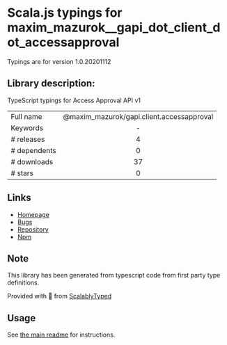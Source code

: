 
# Scala.js typings for maxim_mazurok__gapi_dot_client_dot_accessapproval

Typings are for version 1.0.20201112

## Library description:
TypeScript typings for Access Approval API v1

|                    |                 |
| ------------------ | :-------------: |
| Full name          | @maxim_mazurok/gapi.client.accessapproval |
| Keywords           | - |
| # releases         | 4 |
| # dependents       | 0 |
| # downloads        | 37 |
| # stars            | 0 |

## Links
- [Homepage](https://github.com/Maxim-Mazurok/google-api-typings-generator#readme)
- [Bugs](https://github.com/Maxim-Mazurok/google-api-typings-generator/issues)
- [Repository](https://github.com/Maxim-Mazurok/google-api-typings-generator)
- [Npm](https://www.npmjs.com/package/%40maxim_mazurok%2Fgapi.client.accessapproval)
    


## Note
This library has been generated from typescript code from first party type definitions.

Provided with :purple_heart: from [ScalablyTyped](https://github.com/oyvindberg/ScalablyTyped)

## Usage
See [the main readme](../../readme.md) for instructions.


